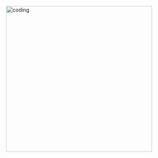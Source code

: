<img align="right" alt="coding" width="400" src="[https://th.bing.com/th/id/OIP.bOn9XjHyNZJtJEck0q01hQAAAA?pid=ImgDet&rs=1](https://www.bing.com/th/id/OGC.3dc51320a0fb454ecf3f44baea3ad526?pid=1.7&rurl=https%3a%2f%2fi.pinimg.com%2foriginals%2fe1%2ff3%2f41%2fe1f3413bf5036045713341394f617225.gif&ehk=cjEmnT2Vl1sZgd%2faTYBe%2fpbEXwQ3hn7x0rSg1INaIb4%3d)https://www.bing.com/th/id/OGC.3dc51320a0fb454ecf3f44baea3ad526?pid=1.7&rurl=https%3a%2f%2fi.pinimg.com%2foriginals%2fe1%2ff3%2f41%2fe1f3413bf5036045713341394f617225.gif&ehk=cjEmnT2Vl1sZgd%2faTYBe%2fpbEXwQ3hn7x0rSg1INaIb4%3d">
